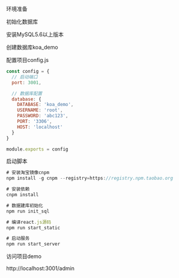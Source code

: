环境准备

初始化数据库

安装MySQL5.6以上版本

创建数据库koa_demo

配置项目config.js

```js
const config = {
  // 启动端口
  port: 3001,

  // 数据库配置
  database: {
    DATABASE: 'koa_demo',
    USERNAME: 'root',
    PASSWORD: 'abc123',
    PORT: '3306',
    HOST: 'localhost'
  }
}

module.exports = config
```

启动脚本

```js
# 安装淘宝镜像cnpm
npm install -g cnpm --registry=https://registry.npm.taobao.org

# 安装依赖
cnpm install

# 数据建库初始化
npm run init_sql

# 编译react.js源码
npm run start_static

# 启动服务
npm run start_server 
```

访问项目demo

http://localhost:3001/admin
